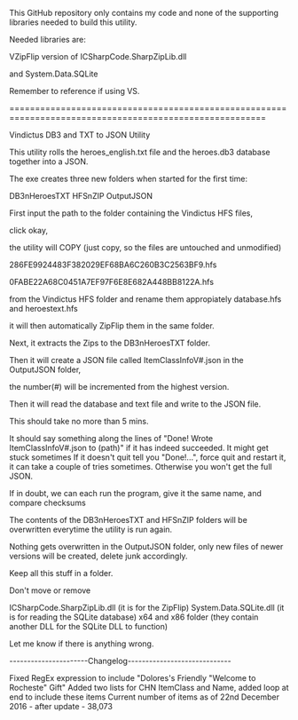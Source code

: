 This GitHub repository only contains my code and none of the supporting libraries needed to build this utility.

Needed libraries are:

VZipFlip version of ICSharpCode.SharpZipLib.dll

and System.Data.SQLite

Remember to reference if using VS.

========================================================================================================

Vindictus DB3 and TXT to JSON Utility

This utility rolls the heroes_english.txt file and the heroes.db3 database together into a JSON.

The exe creates three new folders when started for the first time:

DB3nHeroesTXT
HFSnZIP
OutputJSON

First input the path to the folder containing the Vindictus HFS files,

click okay,

the utility will COPY (just copy, so the files are untouched and unmodified)

286FE9924483F382029EF68BA6C260B3C2563BF9.hfs

0FABE22A68C0451A7EF97F6E8E682A448BB8122A.hfs

from the Vindictus HFS folder and rename them appropiately database.hfs and heroestext.hfs

it will then automatically ZipFlip them in the same folder.

Next, it extracts the Zips to the DB3nHeroesTXT folder.

Then it will create a JSON file called ItemClassInfoV#.json in the OutputJSON folder,

the number(#) will be incremented from the highest version.

Then it will read the database and text file and write to the JSON file.

This should take no more than 5 mins.

It should say something along the lines of "Done! Wrote ItemClassInfoV#.json to (path)" if it has indeed succeeded.
It might get stuck sometimes
If it doesn't quit tell you "Done!...", force quit and restart it, it can take a couple of tries sometimes.
Otherwise you won't get the full JSON.

If in doubt, we can each run the program, give it the same name, and compare checksums

The contents of the DB3nHeroesTXT and HFSnZIP folders will be overwritten everytime the utility is run again.

Nothing gets overwritten in the OutputJSON folder, only new files of newer versions will be created, delete junk accordingly.

Keep all this stuff in a folder.

Don't move or remove

ICSharpCode.SharpZipLib.dll (it is for the ZipFlip)
System.Data.SQLite.dll (it is for reading the SQLite database)
x64 and x86 folder (they contain another DLL for the SQLite DLL to function)

Let me know if there is anything wrong.

----------------------Changelog-----------------------------

Fixed RegEx expression to include "Dolores's Friendly \"Welcome to Rocheste\" Gift"
Added two lists for CHN ItemClass and Name, added loop at end to include these items
Current number of items as of 22nd December 2016 - after update - 38,073
